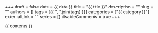 +++ 
draft = false
date = {{ date }}
title = "{{ title }}"
description = ""
slug = ""
authors = []
tags = [{{ ", ".join(tags) }}]
categories = ["{{ category }}"]
externalLink = ""
series = []
disableComments = true
+++

{{ contents }}
